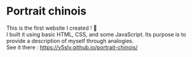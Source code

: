 # Portrait chinois <br>
This is the first website I created  ! 🐤<br> 
I built it using basic HTML, CSS, and some JavaScript. Its purpose is to provide a description of myself through analogies.<br>
See it there : https://v5slv.github.io/portrait-chinois/
